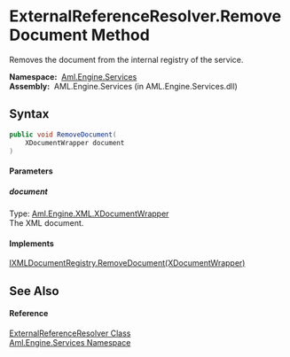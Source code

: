 ExternalReferenceResolver.RemoveDocument Method
===============================================
Removes the document from the internal registry of the service.

  **Namespace:**  [Aml.Engine.Services][1]  
  **Assembly:**  AML.Engine.Services (in AML.Engine.Services.dll)

Syntax
------

```csharp
public void RemoveDocument(
	XDocumentWrapper document
)
```

#### Parameters

##### *document*
Type: [Aml.Engine.XML.XDocumentWrapper][2]  
The XML document.

#### Implements
[IXMLDocumentRegistry.RemoveDocument(XDocumentWrapper)][3]  


See Also
--------

#### Reference
[ExternalReferenceResolver Class][4]  
[Aml.Engine.Services Namespace][1]  

[1]: ../README.md
[2]: ../../Aml.Engine.XML/XDocumentWrapper/README.md
[3]: ../../Aml.Engine.Services.Interfaces/IXMLDocumentRegistry/RemoveDocument.md
[4]: README.md
[5]: https://www.automationml.org
[6]: ../../icons/logoShade.png